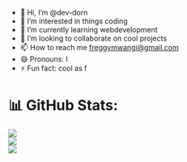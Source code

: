 - 👋 Hi, I’m @dev-dorn
- 👀 I’m interested in things coding
- 🌱 I’m currently learning webdevelopment
- 💞️ I’m looking to collaborate on cool projects
- 📫 How to reach me freggymwangi@gmail.com
- 😄 Pronouns: I
- ⚡ Fun fact: cool as f
# 📊 GitHub Stats:
![](https://github-readme-stats.vercel.app/api?username=@kimitima&theme=dark&hide_border=false&include_all_commits=true&count_private=true)<br/>
![](https://github-readme-streak-stats.herokuapp.com/?user=@kimitima&theme=dark&hide_border=false)<br/>
![](https://github-readme-stats.vercel.app/api/top-langs/?username=@kimitima&theme=dark&hide_border=false&include_all_commits=true&count_private=true&layout=compact)

<!---
dev-dorn/dev-dorn is a ✨ special ✨ repository because its `README.md` (this file) appears on your GitHub profile.
You can click the Preview link to take a look at your changes.
--->
